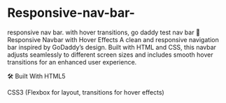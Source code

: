 # Responsive-nav-bar-
responsive nav  bar. with hover transitions, go daddy test nav bar
🧭 Responsive Navbar with Hover Effects
A clean and responsive navigation bar inspired by GoDaddy’s design. Built with HTML and CSS, this navbar adjusts seamlessly to different screen sizes and includes smooth hover transitions for an enhanced user experience.

🛠️ Built With
HTML5

CSS3 (Flexbox for layout, transitions for hover effects)
